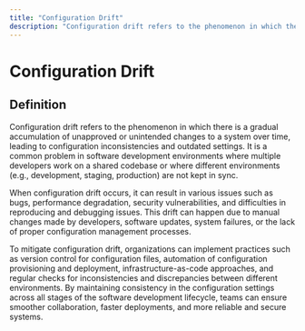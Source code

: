 ```yaml
---
title: "Configuration Drift"
description: "Configuration drift refers to the phenomenon in which there is a gradual accumulation of unapproved or unintended changes to a system over time, leading to configuration inconsistencies and outdated settings. It is a common problem in software development environments where multiple developers work on a shared codebase or where different environments (e.g., development, staging, production) are not kept in sync."
---
```


# Configuration Drift

## Definition

Configuration drift refers to the phenomenon in which there is a gradual accumulation of unapproved or unintended changes to a system over time, leading to configuration inconsistencies and outdated settings. It is a common problem in software development environments where multiple developers work on a shared codebase or where different environments (e.g., development, staging, production) are not kept in sync.

When configuration drift occurs, it can result in various issues such as bugs, performance degradation, security vulnerabilities, and difficulties in reproducing and debugging issues. This drift can happen due to manual changes made by developers, software updates, system failures, or the lack of proper configuration management processes.

To mitigate configuration drift, organizations can implement practices such as version control for configuration files, automation of configuration provisioning and deployment, infrastructure-as-code approaches, and regular checks for inconsistencies and discrepancies between different environments. By maintaining consistency in the configuration settings across all stages of the software development lifecycle, teams can ensure smoother collaboration, faster deployments, and more reliable and secure systems.

